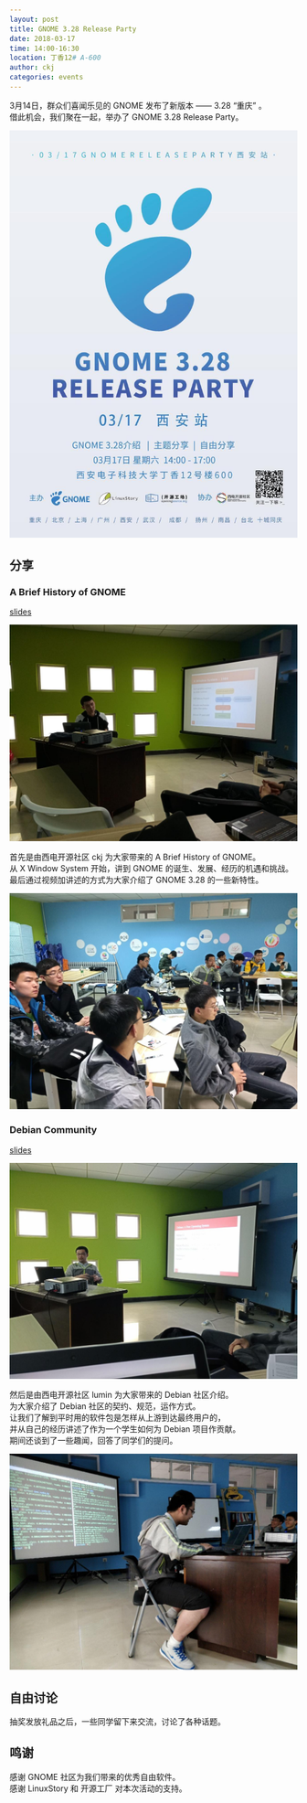 ```yaml
---
layout: post
title: GNOME 3.28 Release Party
date: 2018-03-17
time: 14:00-16:30
location: 丁香12# A-600
author: ckj
categories: events
---
```


3月14日，群众们喜闻乐见的 GNOME 发布了新版本 —— 3.28 “重庆” 。  
借此机会，我们聚在一起，举办了 GNOME 3.28 Release Party。

![poster](/picture/2018-gnome/poster.jpg)

## 分享

### A Brief History of GNOME

[slides](/misc/ckj_A-Brief-History-of-GNOME.pdf)

![photo](/picture/2018-gnome/1.jpg)

首先是由西电开源社区 ckj 为大家带来的 A Brief History of GNOME。  
从 X Window System 开始，讲到 GNOME 的诞生、发展、经历的机遇和挑战。  
最后通过视频加讲述的方式为大家介绍了 GNOME 3.28 的一些新特性。

![photo](/picture/2018-gnome/2.jpg)

### Debian Community

[slides](/misc/lumin_Debian-Community.pdf)

![photo](/picture/2018-gnome/3.jpg)

然后是由西电开源社区 lumin 为大家带来的 Debian 社区介绍。  
为大家介绍了 Debian 社区的契约、规范，运作方式。  
让我们了解到平时用的软件包是怎样从上游到达最终用户的，  
并从自己的经历讲述了作为一个学生如何为 Debian 项目作贡献。  
期间还谈到了一些趣闻，回答了同学们的提问。

![photo](/picture/2018-gnome/4.jpg)

## 自由讨论

抽奖发放礼品之后，一些同学留下来交流，讨论了各种话题。

## 鸣谢

感谢 GNOME 社区为我们带来的优秀自由软件。  
感谢 LinuxStory 和 开源工厂 对本次活动的支持。

